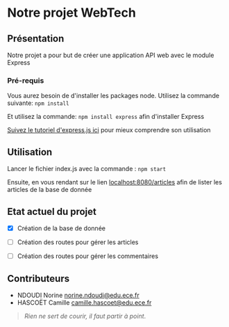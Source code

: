 # Notre projet WebTech

## Présentation
Notre projet a pour but de créer une application API web avec le module Express

### Pré-requis
Vous aurez besoin de d'installer les packages node. Utilisez la commande suivante: ```npm install```

Et utilisez la commande: ``npm install express`` afin d'installer Express

[Suivez le tutoriel d'express.js ici](http://expressjs.com/en/starter/installing.html) pour mieux comprendre son utilisation


## Utilisation
Lancer le fichier index.js avec la commande : ``npm start``


Ensuite, en vous rendant sur le lien [localhost:8080/articles](localhost:8080/articles) afin de lister les articles de la base de donnée

## Etat actuel du projet
- [x] Création de la base de donnée
- [ ] Création des routes pour gérer les articles
- [ ] Création des routes pour gérer les commentaires


## Contributeurs
- NDOUDI Norine <norine.ndoudi@edu.ece.fr>
- HASCOËT Camille <camille.hascoet@edu.ece.fr>

> *Rien ne sert de courir, il faut partir à point*.